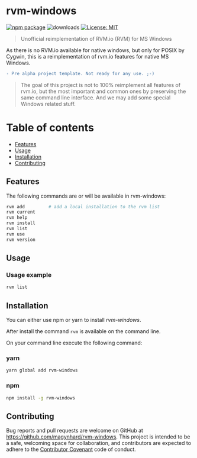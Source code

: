 # rvm-windows

[![npm package](https://img.shields.io/npm/v/rvm-windows?color=default&style=plastic&logo=npm)](https://www.npmjs.com/package/rvm-windows)
![downloads](https://img.shields.io/npm/dt/rvm-windows?color=blue&style=plastic)
[![License: MIT](https://img.shields.io/badge/License-MIT-gold.svg?style=plastic&logo=mit)](LICENSE)

> Unofficial reimplementation of RVM.io (RVM) for MS Windows

As there is no RVM.io available for native windows, but only for POSIX by Cygwin, this is a reimplementation of rvm.io
features for native MS Windows.

```diff
- Pre alpha project template. Not ready for any use. ;-)
```


> The goal of this project is not to 100% reimplement all features of rvm.io, but the most important and common ones by preserving the
> same command line interface. And we may add some special Windows related stuff.

# Table of contents

* [Features](#features)
* [Usage](#usage)
* [Installation](#installation)
* [Contributing](#contributing)

<a name="features"></a>

## Features

The following commands are or will be available in rvm-windows:

```ruby
rvm add         # add a local installation to the rvm list
rvm current
rvm help
rvm install
rvm list
rvm use
rvm version
```



<a name="usage"></a>

## Usage

### Usage example

```bash
rvm list
```

<a name="installation"></a>

## Installation

You can either use npm or yarn to install *rvm-windows*.

After install the command `rvm` is available on the command line.

On your command line execute the following command:

### yarn

```bash
yarn global add rvm-windows
```

### npm

```bash
npm install -g rvm-windows
```

<a name="contributing"></a>

## Contributing

Bug reports and pull requests are welcome on GitHub at https://github.com/magynhard/rvm-windows. This project is
intended
to be a safe, welcoming space for collaboration, and contributors are expected to adhere to
the [Contributor Covenant](http://contributor-covenant.org) code of conduct.

